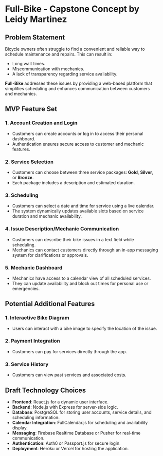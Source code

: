 # Full-Bike - Capstone Concept by Leidy Martinez

## Problem Statement

Bicycle owners often struggle to find a convenient and reliable way to schedule maintenance and repairs. This can result in:
- Long wait times.
- Miscommunication with mechanics.
- A lack of transparency regarding service availability.

**Full-Bike** addresses these issues by providing a web-based platform that simplifies scheduling and enhances communication between customers and mechanics.

## MVP Feature Set

### 1. Account Creation and Login
- Customers can create accounts or log in to access their personal dashboard.
- Authentication ensures secure access to customer and mechanic features.

### 2. Service Selection
- Customers can choose between three service packages: **Gold**, **Silver**, or **Bronze**.
- Each package includes a description and estimated duration.

### 3. Scheduling
- Customers can select a date and time for service using a live calendar.
- The system dynamically updates available slots based on service duration and mechanic availability.

### 4. Issue Description/Mechanic Communication
- Customers can describe their bike issues in a text field while scheduling.
- Mechanics can contact customers directly through an in-app messaging system for clarifications or approvals.

### 5. Mechanic Dashboard
- Mechanics have access to a calendar view of all scheduled services.
- They can update availability and block out times for personal use or emergencies.

## Potential Additional Features

### 1. Interactive Bike Diagram
- Users can interact with a bike image to specify the location of the issue.

### 2. Payment Integration
- Customers can pay for services directly through the app.

### 3. Service History
- Customers can view past services and associated costs.

## Draft Technology Choices

- **Frontend**: React.js for a dynamic user interface.
- **Backend**: Node.js with Express for server-side logic.
- **Database**: PostgreSQL for storing user accounts, service details, and scheduling information.
- **Calendar Integration**: FullCalendar.js for scheduling and availability display.
- **Messaging**: Firebase Realtime Database or Pusher for real-time communication.
- **Authentication**: Auth0 or Passport.js for secure login.
- **Deployment**: Heroku or Vercel for hosting the application.


